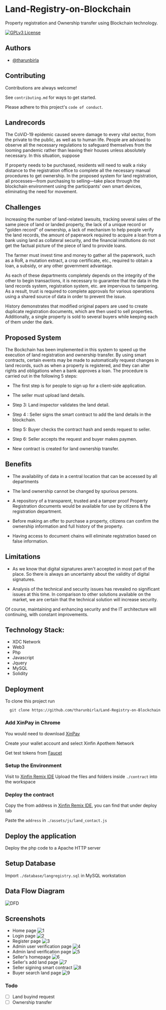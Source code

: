 
# Land-Registry-on-Blockchain

Property registration and Ownership transfer using Blockchain technology.

[![GPLv3 License](https://img.shields.io/badge/License-GPL%20v3-yellow.svg)](https://opensource.org/licenses/)
## Authors

- [@tharunbirla](https://www.github.com/tharunbirla)


## Contributing

Contributions are always welcome!

See `contributing.md` for ways to get started.

Please adhere to this project's `code of conduct`.


## Landrecords

The CoViD-19 epidemic caused severe damage to every vital sector, from the private to the public, as well as to human life. People are advised to observe all the necessary regulations to safeguard themselves from the looming pandemic rather than leaving their houses unless absolutely necessary. In this situation, suppose

If property needs to be purchased, residents will need to walk a risky distance to the registration office to complete all the necessary manual procedures to get ownership. In the proposed system for land registration, all processes—from purchasing to selling—take place through the blockchain environment using the participants' own smart devices, eliminating the need for movement.

## Challenges

Increasing the number of land-related lawsuits, tracking several sales of the same piece of land or landed property, the lack of a unique record or "golden record" of ownership, a lack of mechanism to help people verify the land records, the amount of paperwork required to acquire a loan from a bank using land as collateral security, and the financial institutions do not get the factual picture of the piece of land to provide loans.

The farmer must invest time and money to gather all the paperwork, such as a RoR, a mutation extract, a crop certificate, etc., required to obtain a loan, a subsidy, or any other government advantage.

As each of these departments completely depends on the integrity of the other to begin transactions, it is necessary to guarantee that the data in the land records system, registration system, etc. are impervious to tampering. As a result, trust is required to complete approvals for various operations using a shared source of data in order to prevent the issue.

History demonstrates that modified original papers are used to create duplicate registration documents, which are then used to sell properties. Additionally, a single property is sold to several buyers while keeping each of them under the dark.

## Proposed System

The Bockchain has been implemented in this system to speed up the execution of land registration and ownership transfer.
By using smart contracts, certain events may be made to automatically request changes in land records, such as when a property is registered, and they can alter rights and obligations when a bank approves a loan.
The procedure is carried out in the following 5 steps: 

- The first step is for people to sign up for a client-side application.

- The seller must upload land details.

- Step 3: Land inspector validates the land detail.

- Step 4 : Seller signs the smart contract to add the land details in the blockchain.

- Step 5: Buyer checks the contract hash and sends request to seller.

- Step 6: Seller accepts the request and buyer makes paymen.

- New contract is created for land ownership transfer.  

## Benefits

- The availability of data in a central location that can be accessed by all departments

- The land ownership cannot be changed by spurious persons.

- A repository of a transparent, trusted and a tamper proof Property Registration documents would be available for use by citizens & the registration department.

- Before making an offer to purchase a property, citizens can confirm the ownership information and full history of the property.

- Having access to document chains will eliminate registration based on false information.

## Limitations

- As we know that digital signatures aren't accepted in most part of the place. So there is always an uncertainty about the validity of digital signatures.

- Analysis of the technical and security issues has revealed no significant issues at this time. In comparison to other solutions available on the market, we are certain that the technical solution will increase security.

Of course, maintaining and enhancing security and the IT architecture
will continuing, with constant improvements.

## Technology Stack:

+ XDC Network
+ Web3
+ Php 
+ Javascript
+ Jquery
+ MySQL
+ Solidity

## Deployment

To clone this project run

```git
  git clone https://github.com/tharunbirla/Land-Registry-on-Blockchain
```
### Add XinPay in Chrome
You would need to download [XinPay](https://chrome.google.com/webstore/detail/xinfin-ewallet/bocpokimicclpaiekenaeelehdjllofo)

Create your wallet account and select Xinfin Apothem Network

Get test tokens from [Faucet](http://apothem.network/#getTestXDC)

### Setup the Environment
Visit to [Xinfin Remix IDE](remix.xinfin.network)
Upload the files and folders inside `./contract` into the workspace

### Deploy the contract
Copy the from address in [Xinfin Remix IDE](remix.xinfin.network), you can find that under deploy tab

Paste the `address` in `./assets/js/land_contact.js`

## Deploy the application
Deploy the php code to a Apache HTTP server

## Setup Database
Import `./database/langregistry.sql` in MySQL workstation

## Data Flow Diagram
![DFD](https://raw.githubusercontent.com/tharunbirla/Land-Registry-on-Blockchain/main/screenshots/flowchart.png)

## Screenshots
- Home page
![1](./screenshots/1.PNG)
- Login page
![2](./screenshots/2.PNG)
- Register page
![3](./screenshots/3.PNG)
- Admin user verification page
![4](./screenshots/4.PNG)
- Admin land verification page
![5](./screenshots/5.PNG)
- Seller's homepage
![6](./screenshots/6.PNG)
- Seller's add land page
![7](./screenshots/7.PNG)
- Seller sigining smart contract
![8](./screenshots/8.PNG)
- Buyer search land page
![9](./screenshots/9.PNG)

### Todo
- [ ] Land buyind request
- [ ] Ownership transfer
